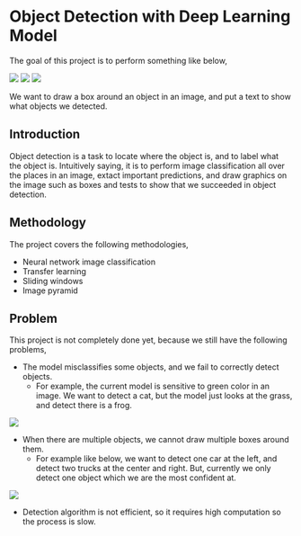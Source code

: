 # Object Detection with Deep Learning Model

The goal of this project is to perform something like below,

![][image_1] ![][image_2]
![][image_3]

We want to draw a box around an object in an image, and put a text to show what objects we detected.

## Introduction

Object detection is a task to locate where the object is, and to label what the object is. Intuitively saying, it is to perform image classification all over the places in an image, extact important predictions, and draw graphics on the image such as boxes and tests to show that we succeeded in object detection.

## Methodology

The project covers the following methodologies,
* Neural network image classification
* Transfer learning
* Sliding windows
* Image pyramid

## Problem

This project is not completely done yet, because we still have the following problems,
* The model misclassifies some objects, and we fail to correctly detect objects. 
    * For example, the current model is sensitive to green color in an image. We want to detect a cat, but the model just looks at the grass, and detect there is a frog.

![][image_4]

* When there are multiple objects, we cannot draw multiple boxes around them.
    * For example like below, we want to detect one car at the left, and detect two trucks at the center and right. But, currently we only detect one object which we are the most confident at.
    
![][image_5]

* Detection algorithm is not efficient, so it requires high computation so the process is slow.

[image_1]: https://github.com/yukikitayama/object_detection/blob/master/images/single_box_dog_01_model2.png
[image_2]: https://github.com/yukikitayama/object_detection/blob/master/images/single_box_airplane_02_model2.png
[image_3]: https://github.com/yukikitayama/object_detection/blob/master/images/single_box_frog_01_model2.png
[image_4]: https://github.com/yukikitayama/object_detection/blob/master/images/single_box_cat_02_res.png
[image_5]: https://github.com/yukikitayama/object_detection/blob/master/images/single_box_automobile_truck_02_model2.png
